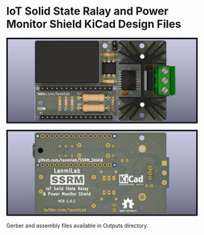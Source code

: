 # IoT Solid State Ralay and Power Monitor Shield KiCad Design Files

![LanmiLab_SSRM_Shield_asm_top_noard](Outputs/LanmiLab_SSRM_Shield_asm_top_noard.jpg)

![LanmiLab_SSRM_Shield_asm_bottom](Outputs/LanmiLab_SSRM_Shield_asm_bottom.jpg)

Gerber and assembly files available in Outputs directory.
